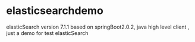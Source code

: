 # elasticsearchdemo
elasticSearch version 7.1.1 based on springBoot2.0.2, java high level client , just a demo for test elasticSearch
